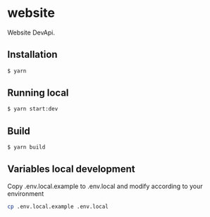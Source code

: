 # website

Website DevApi.

## Installation

```bash
$ yarn
```

## Running local

```bash
$ yarn start:dev
```

## Build

```bash
$ yarn build
```

## Variables local development

Copy .env.local.example to .env.local and modify according to your environment

```sh
cp .env.local.example .env.local
```
